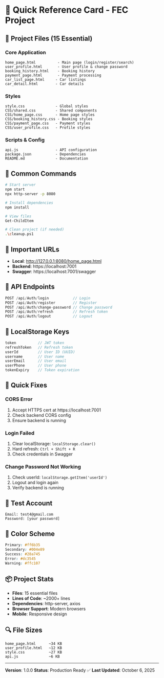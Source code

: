 # 🚀 Quick Reference Card - FEC Project

## 📂 Project Files (15 Essential)

### Core Application
```
home_page.html          - Main page (login/register/search)
user_profile.html       - User profile & change password
booking_history.html    - Booking history
payment_page.html       - Payment processing
car_list_page.html     - Car listings
car_detail.html        - Car details
```

### Styles
```
style.css              - Global styles
CSS/shared.css         - Shared components
CSS/home_page.css      - Home page styles
CSS/booking_history.css - Booking styles
CSS/payment_page.css   - Payment styles
CSS/user_profile.css   - Profile styles
```

### Scripts & Config
```
api.js                 - API configuration
package.json           - Dependencies
README.md              - Documentation
```

## 🎯 Common Commands

```bash
# Start server
npm start
npx http-server -p 8080

# Install dependencies
npm install

# View files
Get-ChildItem

# Clean project (if needed)
.\cleanup.ps1
```

## 🔗 Important URLs

- **Local**: http://127.0.0.1:8080/home_page.html
- **Backend**: https://localhost:7001
- **Swagger**: https://localhost:7001/swagger

## 🔑 API Endpoints

```javascript
POST /api/Auth/login           // Login
POST /api/Auth/register        // Register
POST /api/Auth/change-password // Change password
POST /api/Auth/refresh         // Refresh token
POST /api/Auth/logout          // Logout
```

## 💾 LocalStorage Keys

```javascript
token          // JWT token
refreshToken   // Refresh token
userId         // User ID (UUID)
username       // User name
userEmail      // User email
userPhone      // User phone
tokenExpiry    // Token expiration
```

## 🐛 Quick Fixes

### CORS Error
1. Accept HTTPS cert at https://localhost:7001
2. Check backend CORS config
3. Ensure backend is running

### Login Failed
1. Clear localStorage: `localStorage.clear()`
2. Hard refresh: `Ctrl + Shift + R`
3. Check credentials in Swagger

### Change Password Not Working
1. Check userId: `localStorage.getItem('userId')`
2. Logout and login again
3. Verify backend is running

## 📱 Test Account

```
Email: test4@gmail.com
Password: [your password]
```

## 🎨 Color Scheme

```css
Primary: #ff6b35
Secondary: #004e89
Success: #28a745
Error: #dc3545
Warning: #ffc107
```

## 📦 Project Stats

- **Files**: 15 essential files
- **Lines of Code**: ~2000+ lines
- **Dependencies**: http-server, axios
- **Browser Support**: Modern browsers
- **Mobile**: Responsive design

## 🔍 File Sizes

```
home_page.html      ~34 KB
user_profile.html   ~12 KB
style.css           ~27 KB
api.js              ~6 KB
```

---

**Version**: 1.0.0
**Status**: Production Ready ✅
**Last Updated**: October 6, 2025
